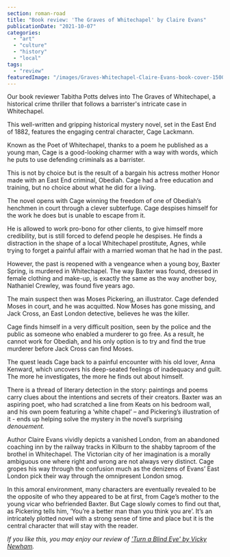 ```yaml
---
section: roman-road
title: "Book review: 'The Graves of Whitechapel' by Claire Evans"
publicationDate: "2021-10-07"
categories: 
  - "art"
  - "culture"
  - "history"
  - "local"
tags: 
  - "review"
featuredImage: "/images/Graves-Whitechapel-Claire-Evans-book-cover-1500x1000-1.jpg"
---
```


Our book reviewer Tabitha Potts delves into The Graves of Whitechapel, a historical crime thriller that follows a barrister's intricate case in Whitechapel.

This well-written and gripping historical mystery novel, set in the East End of 1882, features the engaging central character, Cage Lackmann. 

Known as the Poet of Whitechapel, thanks to a poem he published as a young man, Cage is a good-looking charmer with a way with words, which he puts to use defending criminals as a barrister. 

This is not by choice but is the result of a bargain his actress mother Honor made with an East End criminal, Obediah. Cage had a free education and training, but no choice about what he did for a living.

The novel opens with Cage winning the freedom of one of Obediah’s henchmen in court through a clever subterfuge. Cage despises himself for the work he does but is unable to escape from it. 

He is allowed to work pro-bono for other clients, to give himself more credibility, but is still forced to defend people he despises. He finds a distraction in the shape of a local Whitechapel prostitute, Agnes, while trying to forget a painful affair with a married woman that he had in the past.

However, the past is reopened with a vengeance when a young boy, Baxter Spring, is murdered in Whitechapel. The way Baxter was found, dressed in female clothing and make-up, is exactly the same as the way another boy, Nathaniel Crewley, was found five years ago. 

The main suspect then was Moses Pickering, an illustrator. Cage defended Moses in court, and he was acquitted. Now Moses has gone missing, and Jack Cross, an East London detective, believes he was the killer.

Cage finds himself in a very difficult position, seen by the police and the public as someone who enabled a murderer to go free. As a result, he cannot work for Obediah, and his only option is to try and find the true murderer before Jack Cross can find Moses. 

The quest leads Cage back to a painful encounter with his old lover, Anna Kenward, which uncovers his deep-seated feelings of inadequacy and guilt. The more he investigates, the more he finds out about himself.

There is a thread of literary detection in the story: paintings and poems carry clues about the intentions and secrets of their creators. Baxter was an aspiring poet, who had scratched a line from Keats on his bedroom wall, and his own poem featuring a ‘white chapel’ – and Pickering’s illustration of it - ends up helping solve the mystery in the novel’s surprising _denouement._ 

Author Claire Evans vividly depicts a vanished London, from an abandoned coaching inn by the railway tracks in Kilburn to the shabby taproom of the brothel in Whitechapel. The Victorian city of her imagination is a morally ambiguous one where right and wrong are not always very distinct. Cage gropes his way through the confusion much as the denizens of Evans’ East London pick their way through the omnipresent London smog.

In this amoral environment, many characters are eventually revealed to be the opposite of who they appeared to be at first, from Cage’s mother to the young vicar who befriended Baxter. But Cage slowly comes to find out that, as Pickering tells him, ‘You’re a better man than you think you are’. It’s an intricately plotted novel with a strong sense of time and place but it is the central character that will stay with the reader.

_If you like this, you may enjoy our review of ['Turn a Blind Eye' by Vicky Newham](https://romanroadlondon.com/turn-a-blind-eye-vicky-newham-book-review/)._


